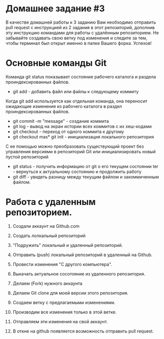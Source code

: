 # Домашнее задание #3

В качестве домашней работы к 3 заданию Вам необходимо отправить pull request с инструкцией из 2 задания в этот репозиторий, дополнив эту инструкцию командами для работы с удалённым репозиторием. Не забывайте создавать свою ветку под изменения и следите за тем, чтобы терминал был открыт именно в папке Вашего форка. Успехов!

# Основные команды Git #

Команда git status показывает состояние рабочего каталога и раздела проиндексированных файлов.

* git add - добавить файл или файлы к следующему коммиту

Когда git add используется как отдельная команда, она переносит ожидающие изменения из рабочего каталога в раздел проиндексированных файлов.

* git commit -m "message" - создание коммита 
* git log - вывод на экран истории всех коммитов с их хеш-кодами
* git checkout - переход от одного коммита к другому
* git checkout mas* git init - инициализация локального репозитория

С ее помощью можно преобразовать существующий проект без управления версиями в репозиторий Git или инициализировать новый пустой репозиторий

* git status - получить информацию от git о его текущем состоянии
ter - вернуться к актуальному состоянию и продолжить работу
* git diff - увидеть разницу между текущим файлом и закоммиченным файлом.

# Работа с удаленным репозиторием.

1. Создали аккаунт на Github.com
2. Создать лолкальный репозиторий
3. "Подружить" локальный и удаленный репозиторий.
4. Отправить (push) локальный репозиторий в удаленный на Github.
5. Провести изменения "С другого компьютера".
6. Выкачать актуальное сосотояние из удаленного репозитория.

1. Делаем (Fork) нужного аккаунта
2. Делаем Git clone для моей версии этого репозитория.
3. Создаем ветку с предлагаемыми изменениями.
4. Производим все изменения только в этой ветке.
5. Отправляем эти изменения на свой аккаунт.
6. В откне на github появляется возможность отправить pull request.
